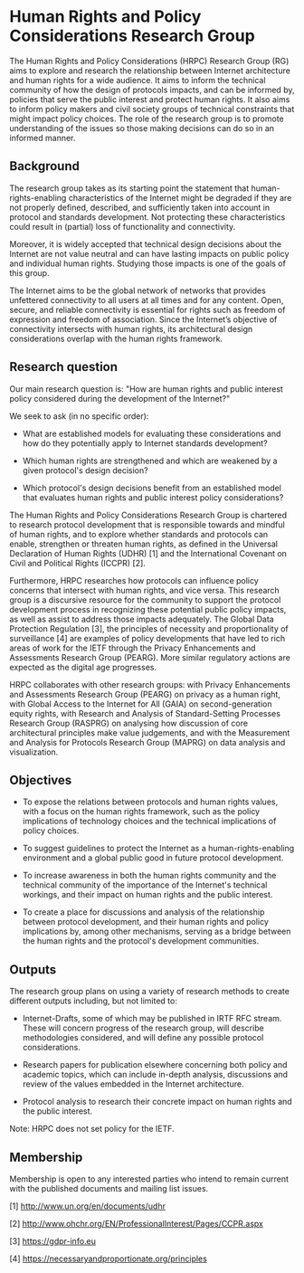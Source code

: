 # Human Rights and Policy Considerations Research Group

The Human Rights and Policy Considerations (HRPC) Research Group (RG) aims
to explore and research the relationship between Internet architecture and
human rights for a wide audience. It aims to inform the technical community
of how the design of protocols impacts, and can be informed by, policies
that serve the public interest and protect human rights. It also aims to
inform policy makers and civil society groups of technical constraints that
might impact policy choices. The role of the research group is to promote
understanding of the issues so those making decisions can do so in an
informed manner.

## Background

The research group takes as its starting point the statement that
human-rights-enabling characteristics of the Internet might be degraded if
they are not properly defined, described, and sufficiently taken into
account in protocol and standards development. Not protecting these
characteristics could result in (partial) loss of functionality and
connectivity.

Moreover, it is widely accepted that technical design decisions about the
Internet are not value neutral and can have lasting impacts on public
policy and individual human rights. Studying those impacts is one of the
goals of this group.

The Internet aims to be the global network of networks that provides
unfettered connectivity to all users at all times and for any content.
Open, secure, and reliable connectivity is essential for rights such as
freedom of expression and freedom of association. Since the Internet’s
objective of connectivity intersects with human rights, its architectural
design considerations overlap with the human rights framework.

## Research question

Our main research question is: "How are human rights and public interest
policy considered during the development of the Internet?"

We seek to ask (in no specific order):

- What are established models for evaluating these considerations and how
  do they potentially apply to Internet standards development?

- Which human rights are strengthened and which are weakened by a given
  protocol's design decision?

- Which protocol's design decisions benefit from an established model that
  evaluates human rights and public interest policy considerations?

The Human Rights and Policy Considerations Research Group is chartered to
research protocol development that is responsible towards and mindful of
human rights, and to explore whether standards and protocols can enable,
strengthen or threaten human rights, as defined in the Universal
Declaration of Human Rights (UDHR) [1] and the International Covenant on
Civil and Political Rights (ICCPR) [2].

Furthermore, HRPC researches how protocols can influence policy concerns
that intersect with human rights, and vice versa. This research group is a
discursive resource for the community to support the protocol development
process in recognizing these potential public policy impacts, as well as
assist to address those impacts adequately. The Global Data Protection
Regulation [3], the principles of necessity and proportionality of
surveillance [4] are examples of policy developments that have led to rich
areas of work for the IETF through the Privacy Enhancements and Assessments
Research Group (PEARG). More similar regulatory actions are expected as the
digital age progresses.

HRPC collaborates with other research groups: with Privacy Enhancements
and Assessments Research Group (PEARG) on privacy as a human right, with
Global Access to the Internet for All (GAIA) on second-generation equity
rights, with Research and Analysis of Standard-Setting Processes Research
Group (RASPRG) on analysing how discussion of core architectural principles
make value judgements, and with the Measurement and Analysis for Protocols
Research Group (MAPRG) on data analysis and visualization.

## Objectives

 * To expose the relations between protocols and human rights values, with
   a focus on the human rights framework, such as the policy implications
   of technology choices and the technical implications of policy choices.

 * To suggest guidelines to protect the Internet as a human-rights-enabling
   environment and a global public good in future protocol development.

 * To increase awareness in both the human rights community and the
   technical community of the importance of the Internet's technical
   workings, and their impact on human rights and the public interest.

 * To create a place for discussions and analysis of the relationship
   between protocol development, and their human rights and policy
   implications by, among other mechanisms, serving as a bridge between
   the human rights and the protocol's development communities.

## Outputs

The research group plans on using a variety of research methods to create
different outputs including, but not limited to:

 * Internet-Drafts, some of which may be published in IRTF RFC stream.
   These will concern progress of the research group, will describe
   methodologies considered, and will define any possible protocol
   considerations.

 * Research papers for publication elsewhere concerning both policy and
   academic topics, which can include in-depth analysis, discussions and
   review of the values embedded in the Internet architecture.

 * Protocol analysis to research their concrete impact on human rights and
   the public interest.

Note: HRPC does not set policy for the IETF.

## Membership

Membership is open to any interested parties who intend to remain current
with the published documents and mailing list issues.

[1] http://www.un.org/en/documents/udhr

[2] http://www.ohchr.org/EN/ProfessionalInterest/Pages/CCPR.aspx

[3] https://gdpr-info.eu

[4] https://necessaryandproportionate.org/principles
